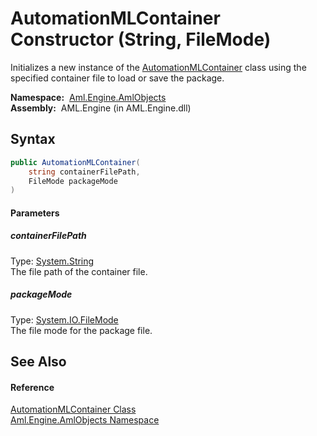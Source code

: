 AutomationMLContainer Constructor (String, FileMode)
====================================================
Initializes a new instance of the [AutomationMLContainer][1] class using the specified container file to load or save the package.

  **Namespace:**  [Aml.Engine.AmlObjects][2]  
  **Assembly:**  AML.Engine (in AML.Engine.dll)

Syntax
------

```csharp
public AutomationMLContainer(
	string containerFilePath,
	FileMode packageMode
)
```

#### Parameters

##### *containerFilePath*
Type: [System.String][3]  
 The file path of the container file.

##### *packageMode*
Type: [System.IO.FileMode][4]  
 The file mode for the package file.


See Also
--------

#### Reference
[AutomationMLContainer Class][1]  
[Aml.Engine.AmlObjects Namespace][2]  

[1]: README.md
[2]: ../README.md
[3]: https://docs.microsoft.com/dotnet/api/system.string
[4]: https://docs.microsoft.com/dotnet/api/system.io.filemode
[5]: https://www.automationml.org
[6]: ../../icons/logoShade.png